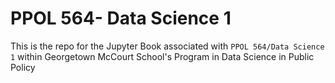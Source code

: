 # PPOL 564- Data Science 1 

This is the repo for the Jupyter Book associated with `PPOL 564/Data Science 1` within Georgetown McCourt School's Program in Data Science in Public Policy
